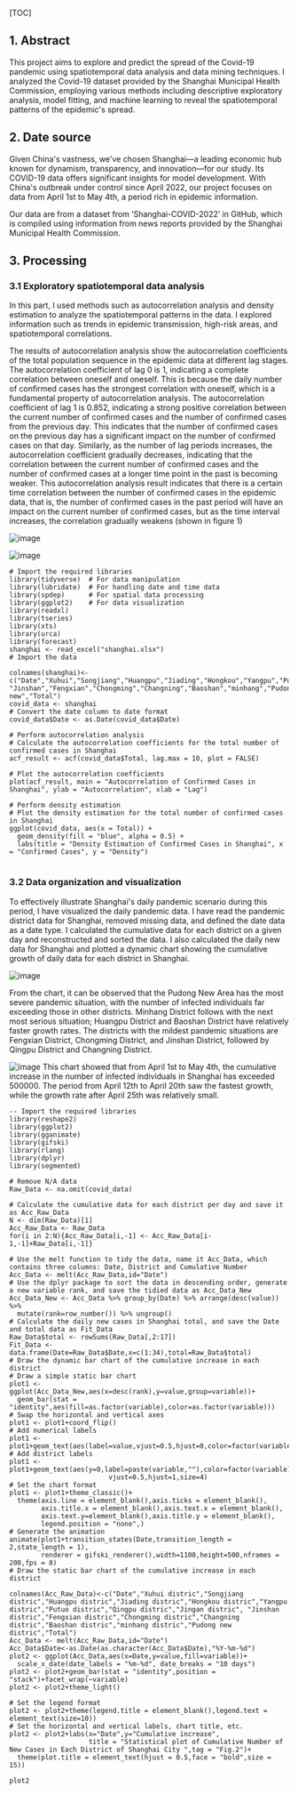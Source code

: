 [TOC]

## 1. Abstract

This project aims to explore and predict the spread of the Covid-19 pandemic using spatiotemporal data analysis and data mining techniques.
I analyzed the Covid-19 dataset provided by the Shanghai Municipal Health Commission, employing various methods including descriptive exploratory analysis, model fitting, and machine learning to reveal the spatiotemporal patterns of the epidemic's spread.

## 2. Date source
Given China's vastness, we've chosen Shanghai—a leading economic hub known for dynamism, transparency, and innovation—for our study. Its COVID-19 data offers significant insights for model development. With China's outbreak under control since April 2022, our project focuses on data from April 1st to May 4th, a period rich in epidemic information.

Our data are from a dataset from ‘Shanghai-COVID-2022’ in GitHub, which is compiled using information from news reports provided by the Shanghai Municipal Health Commission.

## 3.	Processing
### 3.1 Exploratory spatiotemporal data analysis
In this part, I used methods such as autocorrelation analysis and density estimation to analyze the spatiotemporal patterns in the data. I explored information such as trends in epidemic transmission, high-risk areas, and spatiotemporal correlations.

The results of autocorrelation analysis show the autocorrelation coefficients of the total population sequence in the epidemic data at different lag stages. The autocorrelation coefficient of lag 0 is 1, indicating a complete correlation between oneself and oneself. This is because the daily number of confirmed cases has the strongest correlation with oneself, which is a fundamental property of autocorrelation analysis. The autocorrelation coefficient of lag 1 is 0.852, indicating a strong positive correlation between the current number of confirmed cases and the number of confirmed cases from the previous day. This indicates that the number of confirmed cases on the previous day has a significant impact on the number of confirmed cases on that day. Similarly, as the number of lag periods increases, the autocorrelation coefficient gradually decreases, indicating that the correlation between the current number of confirmed cases and the number of confirmed cases at a longer time point in the past is becoming weaker. This autocorrelation analysis result indicates that there is a certain time correlation between the number of confirmed cases in the epidemic data, that is, the number of confirmed cases in the past period will have an impact on the current number of confirmed cases, but as the time interval increases, the correlation gradually weakens (shown in figure 1)

![image](https://github.com/ChloeYuan1211/Patiotemporal-Analysis-and-Prediction-of-COVID-19-Pandemic/blob/main/image/figure%201%20Autocorrelation%20of%20Confirmed%20Cases%20in%20Shanghai.png)

![image](https://github.com/ChloeYuan1211/Patiotemporal-Analysis-and-Prediction-of-COVID-19-Pandemic/blob/main/image/figure%202%20Density%20Estimation%20of%20Confirmed%20Cases%20in%20Shanghai.png)

```{r}
# Import the required libraries
library(tidyverse)  # For data manipulation
library(lubridate)  # For handling date and time data
library(spdep)      # For spatial data processing
library(ggplot2)    # For data visualization
library(readxl)
library(tseries)
library(xts)
library(urca)
library(forecast)
shanghai <- read_excel("shanghai.xlsx")
# Import the data

colnames(shanghai)<-c("Date","Xuhui","Songjiang","Huangpu","Jiading","Hongkou","Yangpu","Putuo","Qingpu","Jingan", "Jinshan","Fengxian","Chongming","Changning","Baoshan","minhang","Pudong new","Total")
covid_data <- shanghai
# Convert the date column to date format
covid_data$Date <- as.Date(covid_data$Date)

# Perform autocorrelation analysis
# Calculate the autocorrelation coefficients for the total number of confirmed cases in Shanghai
acf_result <- acf(covid_data$Total, lag.max = 10, plot = FALSE)

# Plot the autocorrelation coefficients
plot(acf_result, main = "Autocorrelation of Confirmed Cases in Shanghai", ylab = "Autocorrelation", xlab = "Lag")

# Perform density estimation
# Plot the density estimation for the total number of confirmed cases in Shanghai
ggplot(covid_data, aes(x = Total)) +
  geom_density(fill = "blue", alpha = 0.5) +
  labs(title = "Density Estimation of Confirmed Cases in Shanghai", x = "Confirmed Cases", y = "Density")


```

### 3.2 Data organization and visualization
To effectively illustrate Shanghai's daily pandemic scenario during this period, I have visualized the daily pandemic data. I have read the pandemic district data for Shanghai, removed missing data, and defined the date data as a date type. I calculated the cumulative data for each district on a given day and reconstructed and sorted the data. I also calculated the daily new data for Shanghai and plotted a dynamic chart showing the cumulative growth of daily data for each district in Shanghai.

![image](https://github.com/ChloeYuan1211/Patiotemporal-Analysis-and-Prediction-of-COVID-19-Pandemic/blob/main/image/figure%203%20Dynamic%20chart%20of%20daily%20cumulative%20growth%20data%20for%20each%20district%20in%20Shanghai..gif)

From the chart, it can be observed that the Pudong New Area has the most severe pandemic situation, with the number of infected individuals far exceeding those in other districts. Minhang District follows with the next most serious situation; Huangpu District and Baoshan District have relatively faster growth rates. The districts with the mildest pandemic situations are Fengxian District, Chongming District, and Jinshan District, followed by Qingpu District and Changning District.

![image](https://github.com/ChloeYuan1211/Patiotemporal-Analysis-and-Prediction-of-COVID-19-Pandemic/blob/main/image/figure%204%20Statistical%20plot%20of%20Cumulative%20Number%20of%20New%20Cases%20in%20Each%20District.png)
This chart showed that from April 1st to May 4th, the cumulative increase in the number of infected individuals in Shanghai has exceeded 500000. The period from April 12th to April 20th saw the fastest growth, while the growth rate after April 25th was relatively small.

```{r}
-- Import the required libraries
library(reshape2)
library(ggplot2)
library(gganimate)
library(gifski)
library(rlang)
library(dplyr)
library(segmented)

# Remove N/A data
Raw_Data <- na.omit(covid_data)

# Calculate the cumulative data for each district per day and save it as Acc_Raw_Data
N <- dim(Raw_Data)[1]
Acc_Raw_Data <- Raw_Data
for(i in 2:N){Acc_Raw_Data[i,-1] <- Acc_Raw_Data[i-1,-1]+Raw_Data[i,-1]}

# Use the melt function to tidy the data, name it Acc_Data, which contains three columns: Date, District and Cumulative Number
Acc_Data <- melt(Acc_Raw_Data,id="Date")
# Use the dplyr package to sort the data in descending order, generate a new variable rank, and save the tidied data as Acc_Data_New
Acc_Data_New <- Acc_Data %>% group_by(Date) %>% arrange(desc(value)) %>% 
  mutate(rank=row_number()) %>% ungroup()
# Calculate the daily new cases in Shanghai total, and save the Date and total data as Fit_Data
Raw_Data$total <- rowSums(Raw_Data[,2:17])
Fit_Data <- data.frame(Date=Raw_Data$Date,x=c(1:34),total=Raw_Data$total)
# Draw the dynamic bar chart of the cumulative increase in each district
# Draw a simple static bar chart
plot1 <- ggplot(Acc_Data_New,aes(x=desc(rank),y=value,group=variable))+
  geom_bar(stat = "identity",aes(fill=as.factor(variable),color=as.factor(variable)))
# Swap the horizontal and vertical axes
plot1 <- plot1+coord_flip()
# Add numerical labels
plot1 <- plot1+geom_text(aes(label=value,vjust=0.5,hjust=0,color=factor(variable)))
# Add district labels
plot1 <- plot1+geom_text(aes(y=0,label=paste(variable,""),color=factor(variable)),
                         vjust=0.5,hjust=1,size=4)
# Set the chart format
plot1 <- plot1+theme_classic()+
  theme(axis.line = element_blank(),axis.ticks = element_blank(),
        axis.title.x = element_blank(),axis.text.x = element_blank(),
        axis.text.y=element_blank(),axis.title.y = element_blank(),
        legend.position = "none",)
# Generate the animation
animate(plot1+transition_states(Date,transition_length = 2,state_length = 1),
        renderer = gifski_renderer(),width=1100,height=500,nframes = 200,fps = 8)
# Draw the static bar chart of the cumulative increase in each district

colnames(Acc_Raw_Data)<-c("Date","Xuhui distric","Songjiang distric","Huangpu distric","Jiading distric","Hongkou distric","Yangpu distric","Putuo distric","Qingpu distric","Jingan distric", "Jinshan distric","Fengxian distric","Chongming distric","Changning distric","Baoshan distric","minhang distric","Pudong new distric","Total")
Acc_Data <- melt(Acc_Raw_Data,id="Date")
Acc_Data$Date<-as.Date(as.character(Acc_Data$Date),"%Y-%m-%d")
plot2 <- ggplot(Acc_Data,aes(x=Date,y=value,fill=variable))+
  scale_x_date(date_labels = "%m-%d", date_breaks = "10 days")
plot2 <- plot2+geom_bar(stat = "identity",position = "stack")+facet_wrap(~variable)
plot2 <- plot2+theme_light()

# Set the legend format
plot2 <- plot2+theme(legend.title = element_blank(),legend.text = element_text(size=10))
# Set the horizontal and vertical labels, chart title, etc.
plot2 <- plot2+labs(x="Date",y="Cumulative increase",
                    title = "Statistical plot of Cumulative Number of New Cases in Each District of Shanghai City ",tag = "Fig.2")+
  theme(plot.title = element_text(hjust = 0.5,face = "bold",size = 15))

plot2

```


